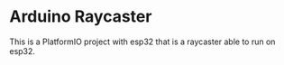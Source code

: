 # Arduino Raycaster

This is a PlatformIO project with esp32 that is a raycaster able to run on esp32.